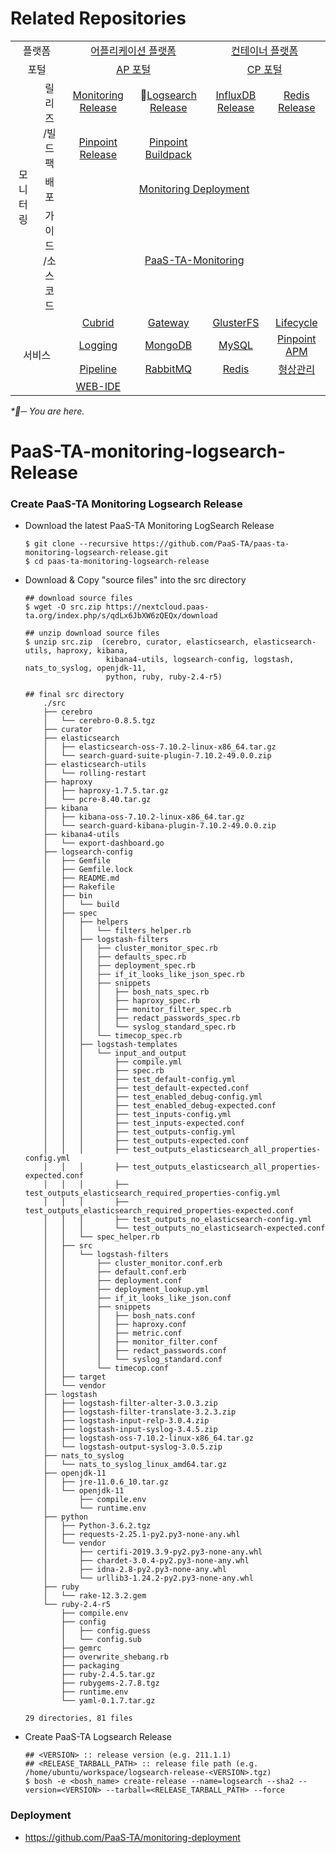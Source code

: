 Related Repositories
=======================
<table>
  <tr>
    <td colspan=2 align=center>
      플랫폼
    </td>
    <td colspan=2 align=center>
      <a href="https://github.com/PaaS-TA/portal-deployment/commits?author=okpc579">어플리케이션 플랫폼</a>
    </td>
    <td colspan=2 align=center>
      <a href="https://github.com/PaaS-TA/portal-deployment/commits?author=okpc579">컨테이너 플랫폼</a>
    </td>
  </tr>
  <tr>
    <td colspan=2 align=center>
      포털
    </td>
    <td colspan=2 align=center>
      <a href="https://github.com/PaaS-TA/portal-deployment/commits?author=okpc579">AP 포털</a>
    </td>
    <td colspan=2 align=center>
      <a href="https://github.com/PaaS-TA/portal-deployment/commits?author=okpc579">CP 포털</a>
    </td>
  </tr>
  <tr align=center>
    <td rowspan=4>모니터링</td>
    <td rowspan=2>릴리즈<br>/빌드팩</td>
    <td><a href="https://github.com/PaaS-TA/PaaS-TA-Monitoring-Release">Monitoring Release</a></td>
    <td>🚩<a href="https://github.com/PaaS-TA/paas-ta-monitoring-logsearch-release">Logsearch Release</a></td>
    <td><a href="https://github.com/PaaS-TA/paas-ta-monitoring-influxdb-release">InfluxDB Release</a></td>
    <td><a href="https://github.com/PaaS-TA/paas-ta-monitoring-redis-release">Redis Release</a></td>
  </tr>
  <tr align=center>
    <td><a href="https://github.com/PaaS-TA/PAAS-TA-PINPOINT-MONITORING-RELEASE">Pinpoint Release</td>
    <td><a href="https://github.com/PaaS-TA/PAAS-TA-PINPOINT-MONITORING-BUILDPACK">Pinpoint Buildpack</td>
    <td></td>
    <td></td>
  </tr>
  <tr align=center>
    <td>배포</td>
    <td colspan=4><a href="https://github.com/PaaS-TA/monitoring-deployment">Monitoring Deployment</td>
  </tr>
  <tr align=center>
    <td>가이드<br>/소스 코드</td>
    <td colspan=4><a href="https://github.com/PaaS-TA/PaaS-TA-Monitoring">PaaS-TA-Monitoring</a></td>
  </tr>
  </tr>
  <tr align=center>
    <td rowspan=4 colspan=2>
      서비스
    </td>
    <td>
      <a href="https://github.com/PaaS-TA/portal-deployment/commits?author=okpc579">Cubrid</a>
    </td>
    <td>
      <a href="https://github.com/PaaS-TA/portal-deployment/commits?author=okpc579">Gateway</a>
    </td>
    <td>
      <a href="https://github.com/PaaS-TA/portal-deployment/commits?author=okpc579">GlusterFS</a>
    </td>
    <td>
      <a href="https://github.com/PaaS-TA/portal-deployment/commits?author=okpc579">Lifecycle</a>
    </td>
  </tr>
  <tr align=center>
    <td>
      <a href="https://github.com/PaaS-TA/portal-deployment/commits?author=okpc579">Logging</a>
    </td>
    <td>
      <a href="https://github.com/PaaS-TA/portal-deployment/commits?author=okpc579">MongoDB</a>
    </td>
    <td>
      <a href="https://github.com/PaaS-TA/portal-deployment/commits?author=okpc579">MySQL</a>
    </td>
    <td>
      <a href="https://github.com/PaaS-TA/portal-deployment/commits?author=okpc579">Pinpoint APM</a>
    </td>
  </tr>
  <tr align=center>
    <td>
      <a href="https://github.com/PaaS-TA/portal-deployment/commits?author=okpc579">Pipeline</a>
    </td>
    <td align=center>
      <a href="https://github.com/PaaS-TA/portal-deployment/commits?author=okpc579">RabbitMQ</a>
    </td>
    <td>
      <a href="https://github.com/PaaS-TA/portal-deployment/commits?author=okpc579">Redis</a>
    </td>
    <td>
      <a href="https://github.com/PaaS-TA/portal-deployment/commits?author=okpc579">형상관리</a>
    </td>
  </tr>
  <tr align=center>
    <td>
      <a href="https://github.com/PaaS-TA/portal-deployment/commits?author=okpc579">WEB-IDE</a>
    </td>
    <td>
    </td>
    <td>
    </td>
    <td>
    </td>
  </tr>
</table>
<i>*🚩─ You are here.</i>

# PaaS-TA-monitoring-logsearch-Release

### Create PaaS-TA Monitoring Logsearch Release   
  - Download the latest PaaS-TA Monitoring LogSearch Release    
    ```   
    $ git clone --recursive https://github.com/PaaS-TA/paas-ta-monitoring-logsearch-release.git
    $ cd paas-ta-monitoring-logsearch-release   
    ```   
  - Download & Copy "source files" into the src directory    
    ```   
    ## download source files    
    $ wget -O src.zip https://nextcloud.paas-ta.org/index.php/s/qdLx6JbXW6zQEQx/download
    
    ## unzip download source files    
    $ unzip src.zip  (cerebro, curator, elasticsearch, elasticsearch-utils, haproxy, kibana, 
			          kibana4-utils, logsearch-config, logstash, nats_to_syslog, openjdk-11, 
					  python, ruby, ruby-2.4-r5)

    ## final src directory
		./src
		├── cerebro
		│   └── cerebro-0.8.5.tgz
		├── curator
		├── elasticsearch
		│   ├── elasticsearch-oss-7.10.2-linux-x86_64.tar.gz
		│   └── search-guard-suite-plugin-7.10.2-49.0.0.zip
		├── elasticsearch-utils
		│   └── rolling-restart
		├── haproxy
		│   ├── haproxy-1.7.5.tar.gz
		│   └── pcre-8.40.tar.gz
		├── kibana
		│   ├── kibana-oss-7.10.2-linux-x86_64.tar.gz
		│   └── search-guard-kibana-plugin-7.10.2-49.0.0.zip
		├── kibana4-utils
		│   └── export-dashboard.go
		├── logsearch-config
		│   ├── Gemfile
		│   ├── Gemfile.lock
		│   ├── README.md
		│   ├── Rakefile
		│   ├── bin
		│   │   └── build
		│   ├── spec
		│   │   ├── helpers
		│   │   │   └── filters_helper.rb
		│   │   ├── logstash-filters
		│   │   │   ├── cluster_monitor_spec.rb
		│   │   │   ├── defaults_spec.rb
		│   │   │   ├── deployment_spec.rb
		│   │   │   ├── if_it_looks_like_json_spec.rb
		│   │   │   ├── snippets
		│   │   │   │   ├── bosh_nats_spec.rb
		│   │   │   │   ├── haproxy_spec.rb
		│   │   │   │   ├── monitor_filter_spec.rb
		│   │   │   │   ├── redact_passwords_spec.rb
		│   │   │   │   └── syslog_standard_spec.rb
		│   │   │   └── timecop_spec.rb
		│   │   ├── logstash-templates
		│   │   │   └── input_and_output
		│   │   │       ├── compile.yml
		│   │   │       ├── spec.rb
		│   │   │       ├── test_default-config.yml
		│   │   │       ├── test_default-expected.conf
		│   │   │       ├── test_enabled_debug-config.yml
		│   │   │       ├── test_enabled_debug-expected.conf
		│   │   │       ├── test_inputs-config.yml
		│   │   │       ├── test_inputs-expected.conf
		│   │   │       ├── test_outputs-config.yml
		│   │   │       ├── test_outputs-expected.conf
		│   │   │       ├── test_outputs_elasticsearch_all_properties-config.yml
		│   │   │       ├── test_outputs_elasticsearch_all_properties-expected.conf
		│   │   │       ├── test_outputs_elasticsearch_required_properties-config.yml
		│   │   │       ├── test_outputs_elasticsearch_required_properties-expected.conf
		│   │   │       ├── test_outputs_no_elasticsearch-config.yml
		│   │   │       └── test_outputs_no_elasticsearch-expected.conf
		│   │   └── spec_helper.rb
		│   ├── src
		│   │   └── logstash-filters
		│   │       ├── cluster_monitor.conf.erb
		│   │       ├── default.conf.erb
		│   │       ├── deployment.conf
		│   │       ├── deployment_lookup.yml
		│   │       ├── if_it_looks_like_json.conf
		│   │       ├── snippets
		│   │       │   ├── bosh_nats.conf
		│   │       │   ├── haproxy.conf
		│   │       │   ├── metric.conf
		│   │       │   ├── monitor_filter.conf
		│   │       │   ├── redact_passwords.conf
		│   │       │   └── syslog_standard.conf
		│   │       └── timecop.conf
		│   ├── target
		│   └── vendor
		├── logstash
		│   ├── logstash-filter-alter-3.0.3.zip
		│   ├── logstash-filter-translate-3.2.3.zip
		│   ├── logstash-input-relp-3.0.4.zip
		│   ├── logstash-input-syslog-3.4.5.zip
		│   ├── logstash-oss-7.10.2-linux-x86_64.tar.gz
		│   └── logstash-output-syslog-3.0.5.zip
		├── nats_to_syslog
		│   └── nats_to_syslog_linux_amd64.tar.gz
		├── openjdk-11
		│   ├── jre-11.0.6_10.tar.gz
		│   └── openjdk-11
		│       ├── compile.env
		│       └── runtime.env
		├── python
		│   ├── Python-3.6.2.tgz
		│   ├── requests-2.25.1-py2.py3-none-any.whl
		│   └── vendor
		│       ├── certifi-2019.3.9-py2.py3-none-any.whl
		│       ├── chardet-3.0.4-py2.py3-none-any.whl
		│       ├── idna-2.8-py2.py3-none-any.whl
		│       └── urllib3-1.24.2-py2.py3-none-any.whl
		├── ruby
		│   └── rake-12.3.2.gem
		└── ruby-2.4-r5
			├── compile.env
			├── config
			│   ├── config.guess
			│   └── config.sub
			├── gemrc
			├── overwrite_shebang.rb
			├── packaging
			├── ruby-2.4.5.tar.gz
			├── rubygems-2.7.8.tgz
			├── runtime.env
			└── yaml-0.1.7.tar.gz

	29 directories, 81 files

    ```  
  - Create PaaS-TA Logsearch Release   
    ```   
    ## <VERSION> :: release version (e.g. 211.1.1)   
    ## <RELEASE_TARBALL_PATH> :: release file path (e.g. /home/ubuntu/workspace/logsearch-release-<VERSION>.tgz)    
    $ bosh -e <bosh_name> create-release --name=logsearch --sha2 --version=<VERSION> --tarball=<RELEASE_TARBALL_PATH> --force   
    ```    
### Deployment
- https://github.com/PaaS-TA/monitoring-deployment   

